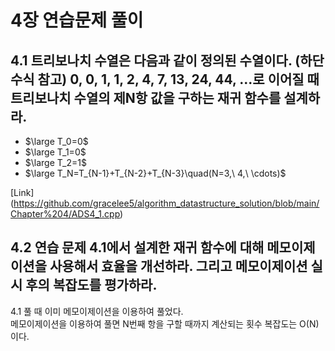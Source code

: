 # 4장 연습문제 풀이

## 4.1 트리보나치 수열은 다음과 같이 정의된 수열이다. (하단 수식 참고) 0, 0, 1, 1, 2, 4, 7, 13, 24, 44, ...로 이어질 때 트리보나치 수열의 제N항 값을 구하는 재귀 함수를 설계하라.

* $\large T_0=0$
* $\large T_1=0$
* $\large T_2=1$
* $\large T_N=T_{N-1}+T_{N-2}+T_{N-3}\quad(N=3,\ 4,\ \cdots)$

[Link] (https://github.com/gracelee5/algorithm_datastructure_solution/blob/main/Chapter%204/ADS4_1.cpp)

## 4.2 연습 문제 4.1에서 설계한 재귀 함수에 대해 메모이제이션을 사용해서 효율을 개선하라. 그리고 메모이제이션 실시 후의 복잡도를 평가하라.

4.1 풀 때 이미 메모이제이션을 이용하여 풀었다.   
메모이제이션을 이용하여 풀면 N번째 항을 구할 때까지 계산되는 횟수
복잡도는 O(N)이다.
